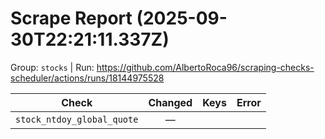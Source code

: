 # Scrape Report (2025-09-30T22:21:11.337Z)

Group: `stocks`  |  Run: https://github.com/AlbertoRoca96/scraping-checks-scheduler/actions/runs/18144975528

| Check | Changed | Keys | Error |
|---|:---:|:--|:--|
| `stock_ntdoy_global_quote` | — |  |  |
